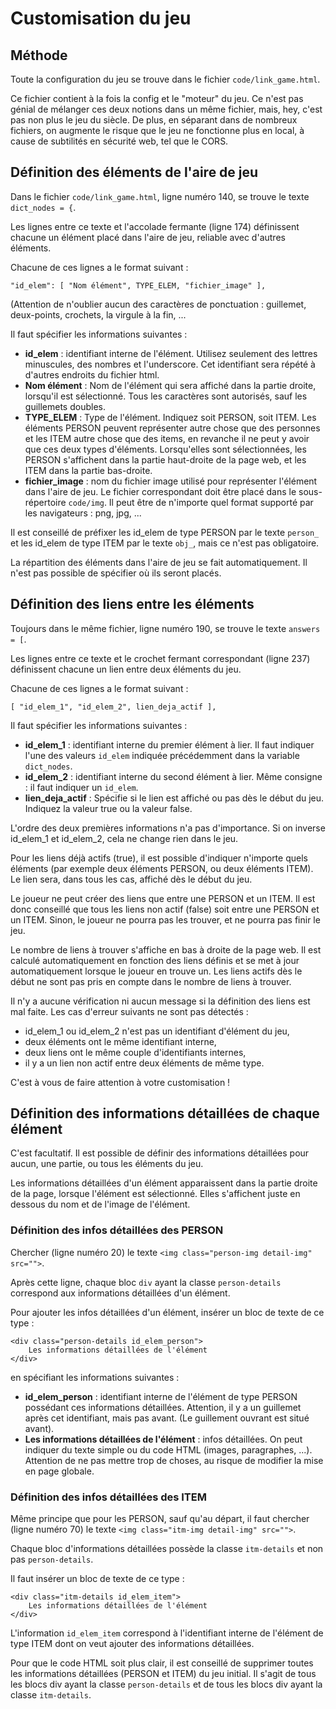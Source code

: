 # Customisation du jeu

## Méthode

Toute la configuration du jeu se trouve dans le fichier `code/link_game.html`.

Ce fichier contient à la fois la config et le "moteur" du jeu. Ce n'est pas génial de mélanger ces deux notions dans un même fichier, mais, hey, c'est pas non plus le jeu du siècle. De plus, en séparant dans de nombreux fichiers, on augmente le risque que le jeu ne fonctionne plus en local, à cause de subtilités en sécurité web, tel que le CORS.


## Définition des éléments de l'aire de jeu

Dans le fichier `code/link_game.html`, ligne numéro 140, se trouve le texte `dict_nodes = {`.

Les lignes entre ce texte et l'accolade fermante (ligne 174) définissent chacune un élément placé dans l'aire de jeu, reliable avec d'autres éléments.

Chacune de ces lignes a le format suivant :

`"id_elem": [ "Nom élément", TYPE_ELEM, "fichier_image" ],`

(Attention de n'oublier aucun des caractères de ponctuation : guillemet, deux-points, crochets, la virgule à la fin, ...

Il faut spécifier les informations suivantes :

 - **id\_elem** : identifiant interne de l'élément. Utilisez seulement des lettres minuscules, des nombres et l'underscore. Cet identifiant sera répété à d'autres endroits du fichier html.
 - **Nom élément** : Nom de l'élément qui sera affiché dans la partie droite, lorsqu'il est sélectionné. Tous les caractères sont autorisés, sauf les guillemets doubles.
 - **TYPE\_ELEM** : Type de l'élément. Indiquez soit PERSON, soit ITEM. Les éléments PERSON peuvent représenter autre chose que des personnes et les ITEM autre chose que des items, en revanche il ne peut y avoir que ces deux types d'éléments. Lorsqu'elles sont sélectionnées, les PERSON s'affichent dans la partie haut-droite de la page web, et les ITEM dans la partie bas-droite.
 - **fichier\_image** : nom du fichier image utilisé pour représenter l'élément dans l'aire de jeu. Le fichier correspondant doit être placé dans le sous-répertoire `code/img`. Il peut être de n'importe quel format supporté par les navigateurs : png, jpg, ...

Il est conseillé de préfixer les id\_elem de type PERSON par le texte `person_` et les id\_elem de type ITEM par le texte `obj_`, mais ce n'est pas obligatoire.

La répartition des éléments dans l'aire de jeu se fait automatiquement. Il n'est pas possible de spécifier où ils seront placés.


## Définition des liens entre les éléments

Toujours dans le même fichier, ligne numéro 190, se trouve le texte `answers = [`.

Les lignes entre ce texte et le crochet fermant correspondant (ligne 237) définissent chacune un lien entre deux éléments du jeu.

Chacune de ces lignes a le format suivant :

`[ "id_elem_1", "id_elem_2", lien_deja_actif ],`

Il faut spécifier les informations suivantes :

 - **id\_elem\_1** : identifiant interne du premier élément à lier. Il faut indiquer l'une des valeurs `id_elem` indiquée précédemment dans la variable `dict_nodes`.
 - **id\_elem\_2** :  identifiant interne du second élément à lier. Même consigne : il faut indiquer un `id_elem`.
 - **lien\_deja\_actif** : Spécifie si le lien est affiché ou pas dès le début du jeu. Indiquez la valeur true ou la valeur false.

L'ordre des deux premières informations n'a pas d'importance. Si on inverse id\_elem\_1 et id\_elem\_2, cela ne change rien dans le jeu.

Pour les liens déjà actifs (true), il est possible d'indiquer n'importe quels éléments (par exemple deux éléments PERSON, ou deux éléments ITEM). Le lien sera, dans tous les cas, affiché dès le début du jeu.

Le joueur ne peut créer des liens que entre une PERSON et un ITEM. Il est donc conseillé que tous les liens non actif (false) soit entre une PERSON et un ITEM. Sinon, le joueur ne pourra pas les trouver, et ne pourra pas finir le jeu.

Le nombre de liens à trouver s'affiche en bas à droite de la page web. Il est calculé automatiquement en fonction des liens définis et se met à jour automatiquement lorsque le joueur en trouve un. Les liens actifs dès le début ne sont pas pris en compte dans le nombre de liens à trouver.

Il n'y a aucune vérification ni aucun message si la définition des liens est mal faite. Les cas d'erreur suivants ne sont pas détectés :
 - id\_elem\_1 ou id\_elem\_2 n'est pas un identifiant d'élément du jeu,
 - deux éléments ont le même identifiant interne,
 - deux liens ont le même couple d'identifiants internes,
 - il y a un lien non actif entre deux éléments de même type.

C'est à vous de faire attention à votre customisation !


## Définition des informations détaillées de chaque élément

C'est facultatif. Il est possible de définir des informations détaillées pour aucun, une partie, ou tous les éléments du jeu.

Les informations détaillées d'un élément apparaissent dans la partie droite de la page, lorsque l'élément est sélectionné. Elles s'affichent juste en dessous du nom et de l'image de l'élément.

### Définition des infos détaillées des PERSON

Chercher (ligne numéro 20) le texte `<img class="person-img detail-img" src="">`.

Après cette ligne, chaque bloc `div` ayant la classe `person-details` correspond aux informations détaillées d'un élément.

Pour ajouter les infos détaillées d'un élément, insérer un bloc de texte de ce type :

    <div class="person-details id_elem_person">
        Les informations détaillées de l'élément
    </div>

en spécifiant les informations suivantes :

 - **id\_elem\_person** : identifiant interne de l'élément de type PERSON possédant ces informations détaillées. Attention, il y a un guillemet après cet identifiant, mais pas avant. (Le guillement ouvrant est situé avant).
 - **Les informations détaillées de l'élément** : infos détaillées. On peut indiquer du texte simple ou du code HTML (images, paragraphes, ...). Attention de ne pas mettre trop de choses, au risque de modifier la mise en page globale.

### Définition des infos détaillées des ITEM

Même principe que pour les PERSON, sauf qu'au départ, il faut chercher (ligne numéro 70) le texte `<img class="itm-img detail-img" src="">`.

Chaque bloc d'informations détaillées possède la classe `itm-details` et non pas `person-details`.

Il faut insérer un bloc de texte de ce type :

    <div class="itm-details id_elem_item">
        Les informations détaillées de l'élément
    </div>

L'information `id_elem_item` correspond à l'identifiant interne de l'élément de type ITEM dont on veut ajouter des informations détaillées.

Pour que le code HTML soit plus clair, il est conseillé de supprimer toutes les informations détaillées (PERSON et ITEM) du jeu initial. Il s'agit de tous les blocs div ayant la classe `person-details` et de tous les blocs div ayant la classe `itm-details`.

